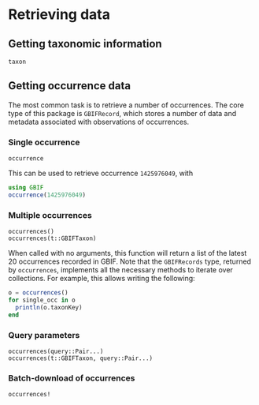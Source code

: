 # Retrieving data

## Getting taxonomic information

```@docs
taxon
```

## Getting occurrence data

The most common task is to retrieve a number of occurrences. The core type
of this package is `GBIFRecord`, which stores a number of data and metadata
associated with observations of occurrences.

### Single occurrence

```@docs
occurrence
```

This can be used to retrieve occurrence `1425976049`, with

~~~ julia
using GBIF
occurrence(1425976049)
~~~

### Multiple occurrences

```@docs
occurrences()
occurrences(t::GBIFTaxon)
```

When called with no arguments, this function will return a list of the latest 20
occurrences recorded in GBIF. Note that the `GBIFRecords` type, returned by
`occurrences`, implements all the necessary methods to iterate over collections.
For example, this allows writing the following:

~~~ julia
o = occurrences()
for single_occ in o
  println(o.taxonKey)
end
~~~

### Query parameters

```@docs
occurrences(query::Pair...)
occurrences(t::GBIFTaxon, query::Pair...)
```

### Batch-download of occurrences

```@docs
occurrences!
```
